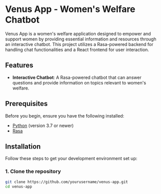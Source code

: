 # Venus App - Women's Welfare Chatbot

Venus App is a women's welfare application designed to empower and support women by providing essential information and resources through an interactive chatbot. This project utilizes a Rasa-powered backend for handling chat functionalities and a React frontend for user interaction.

## Features

- **Interactive Chatbot**: A Rasa-powered chatbot that can answer questions and provide information on topics relevant to women's welfare.
  

## Prerequisites

Before you begin, ensure you have the following installed:
- [Python](https://www.python.org/downloads/) (version 3.7 or newer)
- [Rasa](https://rasa.com/docs/rasa/installation)

## Installation

Follow these steps to get your development environment set up:

### 1. Clone the repository

```bash
git clone https://github.com/yourusername/venus-app.git
cd venus-app

